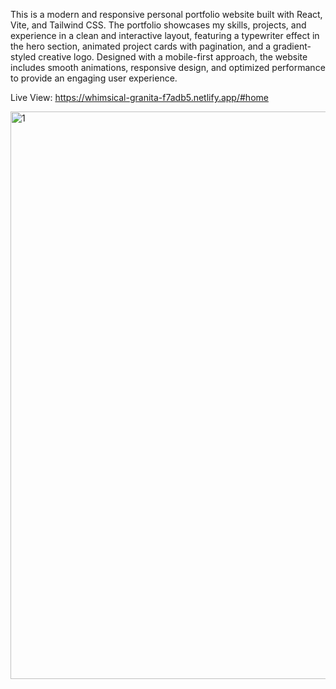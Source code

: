 This is a modern and responsive personal portfolio website built with React, Vite, and Tailwind CSS. The portfolio showcases my skills, projects, and experience in a clean and interactive layout, featuring a typewriter effect in the hero section, animated project cards with pagination, and a gradient-styled creative logo. Designed with a mobile-first approach, the website includes smooth animations, responsive design, and optimized performance to provide an engaging user experience.

Live View: https://whimsical-granita-f7adb5.netlify.app/#home

<img width="1870" height="908" alt="1" src="https://github.com/user-attachments/assets/1fd4f8cc-8e40-4161-a284-3a0545e04d66" />
